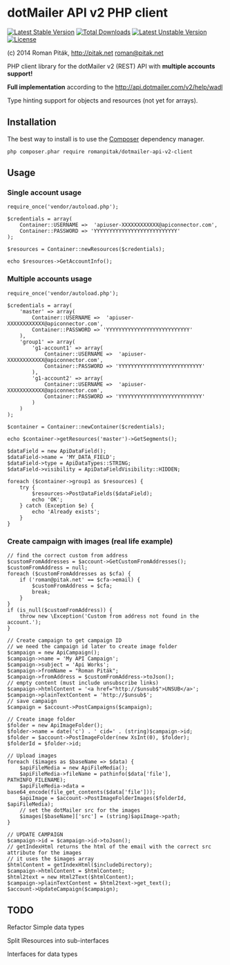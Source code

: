 # dotMailer API v2 PHP client
[![Latest Stable Version](https://poser.pugx.org/romanpitak/dotmailer-api-v2-client/v/stable.svg)](https://packagist.org/packages/romanpitak/dotmailer-api-v2-client) [![Total Downloads](https://poser.pugx.org/romanpitak/dotmailer-api-v2-client/downloads.svg)](https://packagist.org/packages/romanpitak/dotmailer-api-v2-client) [![Latest Unstable Version](https://poser.pugx.org/romanpitak/dotmailer-api-v2-client/v/unstable.svg)](https://packagist.org/packages/romanpitak/dotmailer-api-v2-client) [![License](https://poser.pugx.org/romanpitak/dotmailer-api-v2-client/license.svg)](https://packagist.org/packages/romanpitak/dotmailer-api-v2-client)

(c) 2014 Roman Piták, http://pitak.net <roman@pitak.net>

PHP client library for the dotMailer v2 (REST) API with **multiple accounts support!**

**Full implementation** according to the http://api.dotmailer.com/v2/help/wadl

Type hinting support for objects and resources (not yet for arrays).

## Installation
The best way to install is to use the [Composer](https://getcomposer.org/) dependency manager.

    php composer.phar require romanpitak/dotmailer-api-v2-client

## Usage
### Single account usage

    require_once('vendor/autoload.php');

    $credentials = array(
        Container::USERNAME =>  'apiuser-XXXXXXXXXXXX@apiconnector.com',
        Container::PASSWORD => 'YYYYYYYYYYYYYYYYYYYYYYYYYYY'
    );

    $resources = Container::newResources($credentials);

    echo $resources->GetAccountInfo();

### Multiple accounts usage

    require_once('vendor/autoload.php');

    $credentials = array(
        'master' => array(
            Container::USERNAME =>  'apiuser-XXXXXXXXXXXX@apiconnector.com',
            Container::PASSWORD => 'YYYYYYYYYYYYYYYYYYYYYYYYYYY'
        ),
        'group1' => array(
            'g1-account1' => array(
                Container::USERNAME =>  'apiuser-XXXXXXXXXXXX@apiconnector.com',
                Container::PASSWORD => 'YYYYYYYYYYYYYYYYYYYYYYYYYYY'
            ),
            'g1-account2' => array(
                Container::USERNAME =>  'apiuser-XXXXXXXXXXXX@apiconnector.com',
                Container::PASSWORD => 'YYYYYYYYYYYYYYYYYYYYYYYYYYY'
            )
        )
    );

    $container = Container::newContainer($credentials);

    echo $container->getResources('master')->GetSegments();

    $dataField = new ApiDataField();
    $dataField->name = 'MY_DATA_FIELD';
    $dataField->type = ApiDataTypes::STRING;
    $dataField->visibility = ApiDataFieldVisibility::HIDDEN;

    foreach ($container->group1 as $resources) {
        try {
            $resources->PostDataFields($dataField);
            echo 'OK';
        } catch (Exception $e) {
            echo 'Already exists';
        }
    }

### Create campaign with images (real life example)

    // find the correct custom from address
    $customFromAddresses = $account->GetCustomFromAddresses();
    $customFromAddress = null;
    foreach ($customFromAddresses as $cfa) {
        if ('roman@pitak.net' == $cfa->email) {
            $customFromAddress = $cfa;
            break;
        }
    }
    if (is_null($customFromAddress)) {
        throw new \Exception('Custom from address not found in the account.');
    }

    // Create campaign to get campaign ID
    // we need the campaign id later to create image folder
    $campaign = new ApiCampaign();
    $campaign->name = 'My API Campaign';
    $campaign->subject = 'Api Works';
    $campaign->fromName = "Roman Piták";
    $campaign->fromAddress = $customFromAddress->toJson();
    // empty content (must include unsubscribe links)
    $campaign->htmlContent = '<a href="http://$unsub$">UNSUB</a>';
    $campaign->plainTextContent = 'http://$unsub$';
    // save campaign
    $campaign = $account->PostCampaigns($campaign);

    // Create image folder
    $folder = new ApiImageFolder();
    $folder->name = date('c') . ' cid=' . (string)$campaign->id;
    $folder = $account->PostImageFolder(new XsInt(0), $folder);
    $folderId = $folder->id;

    // Upload images
    foreach ($images as $baseName => $data) {
        $apiFileMedia = new ApiFileMedia();
        $apiFileMedia->fileName = pathinfo($data['file'], PATHINFO_FILENAME);
        $apiFileMedia->data = base64_encode(file_get_contents($data['file']));
        $apiImage = $account->PostImageFolderImages($folderId, $apiFileMedia);
        // set the dotMailer src for the images
        $images[$baseName]['src'] = (string)$apiImage->path;
    }

    // UPDATE CAMPAIGN
    $campaign->id = $campaign->id->toJson();
    // getIndexHtml returns the html of the email with the correct src attribute for the images
    // it uses the $images array
    $htmlContent = getIndexHtml($includeDirectory);
    $campaign->htmlContent = $htmlContent;
    $html2text = new Html2Text($htmlContent);
    $campaign->plainTextContent = $html2text->get_text();
    $account->UpdateCampaign($campaign);

TODO
----

Refactor Simple data types

Split IResources into sub-interfaces

Interfaces for data types
